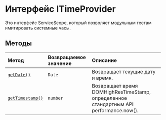 # <a name="itimeprovider-interface"></a>Интерфейс ITimeProvider







Это интерфейс ServiceScope, который позволяет модульным тестам имитировать системные часы.







## <a name="methods"></a>Методы

| Метод       |  Возвращаемое значение   | Описание|
|:-------------|:-------|:-----------|
|[`getDate()`](getdate-itimeprovider.md)      | `Date` | Возвращает текущие дату и время. |
|[`getTimestamp()`](gettimestamp-itimeprovider.md)      | `number` | Возвращает время DOMHighResTimeStamp, определенное стандартным API performance.now(). |




